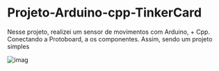 # Projeto-Arduino-cpp-TinkerCard
 
  Nesse projeto, realizei um sensor de movimentos com Arduino, + Cpp. Conectando a Protoboard, a os componentes. Assim, sendo um projeto simples 
  
![imag](https://github.com/user-attachments/assets/a318b6ee-bb10-40b8-add4-95fb8471fec1)
